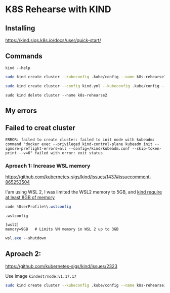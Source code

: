 # K8S Rehearse with KIND

## Installing 

https://kind.sigs.k8s.io/docs/user/quick-start/

## Commands

```
kind --help
```

```bash
sudo kind create cluster --kubeconfig .kube/config --name k8s-rehearse1  --image kindest/node:v1.17.17
```


```bash
sudo kind create cluster --config kind.yml --kubeconfig .kube/config --name k8s-rehearse2
```

```
sudo kind delete cluster --name k8s-rehearse2
```

## My errors

## Failed to creat cluster

```
ERROR: failed to create cluster: failed to init node with kubeadm: command "docker exec --privileged kind-control-plane kubeadm init --ignore-preflight-errors=all --config=/kind/kubeadm.conf --skip-token-print --v=6" failed with error: exit status
```

### Aproach 1: Increase WSL memory 

https://github.com/kubernetes-sigs/kind/issues/1437#issuecomment-865253504

I'am using WSL 2, I was limited the WSL2 memory to 5GB, and [kind require at least 8GB of memory](https://kind.sigs.k8s.io/docs/user/using-wsl2/#installing-on-a-virtual-machine)

```powershell
code %UserProfile%\.wslconfig
```

`.wslconfig`
```
[wsl2]
memory=9GB   # Limits VM memory in WSL 2 up to 3GB
```

```powershell
wsl.exe --shutdown
```

## Aproach 2: 


https://github.com/kubernetes-sigs/kind/issues/2323

Use image `kindest/node:v1.17.17`

```bash
sudo kind create cluster --kubeconfig .kube/config --name k8s-rehearse1  --image kindest/node:v1.17.17
```
